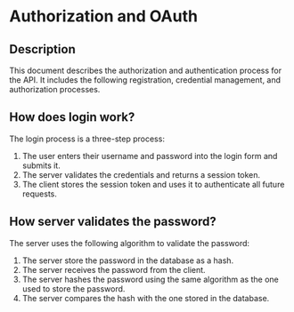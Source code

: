 # Authorization and OAuth

## Description

This document describes the authorization and authentication process for the API. It includes the following registration, credential management, and authorization processes.

## How does login work?

The login process is a three-step process:

1. The user enters their username and password into the login form and submits it.
1. The server validates the credentials and returns a session token.
1. The client stores the session token and uses it to authenticate all future requests.

## How server validates the password?

The server uses the following algorithm to validate the password:

1. The server store the password in the database as a hash.
1. The server receives the password from the client.
1. The server hashes the password using the same algorithm as the one used to store the password.
1. The server compares the hash with the one stored in the database.
